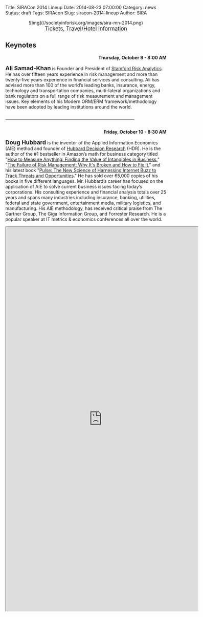Title: SIRACon 2014 Lineup
Date: 2014-08-23 07:00:00
Category: news
Status: draft
Tags: SIRAcon
Slug: siracon-2014-lineup
Author: SIRA

<center>![img](//societyinforisk.org/images/sira-mn-2014.png)</center>

<center><span style="font-size:120%"><a href="//www.societyinforisk.org/pages/siracon.html">Tickets, Travel/Hotel Information</a></span></center>

## Keynotes

<div style="width:100%; text-align:right; font-weight:bold">Thursday, October 9 - 8:00 AM</div>

<span style="font-size:18px; font-weight:bold">Ali Samad-Khan</span> is Founder and President of [Stamford Risk Analytics](http://www.stamfordrisk.com/). He has over fifteen years experience in risk management and more than twenty-five years experience in financial services and consulting. Ali has advised more than 100 of the world’s leading banks, insurance, energy, technology and transportation companies, multi-lateral organizations and bank regulators on a full range of risk measurement and management issues. Key elements of his Modern ORM/ERM framework/methodology have been adopted by leading institutions around the world.

<hr style="margin-top:30px; margin-bottom:30px" noshade width="80%" size="1"/>

<div style="width:100%; text-align:right; font-weight:bold">Friday, October 10 - 8:30 AM</div>

<span style="font-size:18px; font-weight:bold">Doug Hubbard</span> is the inventor of the Applied Information Economics (AIE) method and founder of [Hubbard Decision Research](http://www.hubbardresearch.com/) (HDR). He is the author of the #1 bestseller in Amazon’s math for business category titled "<a href="http://www.amazon.com/gp/product/1118539273/ref=as_li_tl?ie=UTF8&camp=1789&creative=390957&creativeASIN=1118539273&linkCode=as2&tag=rudisdotnet-20&linkId=PWXAMGGOTNELGH6G">How to Measure Anything: Finding the Value of Intangibles in Business</a>,"  "<a href="http://www.amazon.com/gp/product/B0026LTMAU/ref=as_li_tl?ie=UTF8&camp=1789&creative=390957&creativeASIN=B0026LTMAU&linkCode=as2&tag=rudisdotnet-20&linkId=LLODB76EMXF2A6ZA">The Failure of Risk Management: Why It's Broken and How to Fix It</a>," and his latest book "<a href="http://www.amazon.com/gp/product/B004W3GFFU/ref=as_li_tl?ie=UTF8&camp=1789&creative=390957&creativeASIN=B004W3GFFU&linkCode=as2&tag=rudisdotnet-20&linkId=BNCGSCJ6KWQS2TQH">Pulse: The New Science of Harnessing Internet Buzz to Track Threats and Opportunities</a>." He has sold over 65,000 copies of his books in five different languages. Mr. Hubbard’s career has focused on the application of AIE to solve current business issues facing today’s corporations. His consulting experience and financial analysis totals over 25 years and spans many industries including insurance, banking, utilities, federal and state government, entertainment media, military logistics, and manufacturing. His AIE methodology, has received critical praise from The Gartner Group, The Giga Information Group, and Forrester Research. He is a popular speaker at IT metrics & economics conferences all over the world.

<center><iframe style="width:600px;height:1200px" scrolling="no" border=0 seamless="seamless" src="https://siracon2014.busyconf.com/schedule">
</iframe></center>

